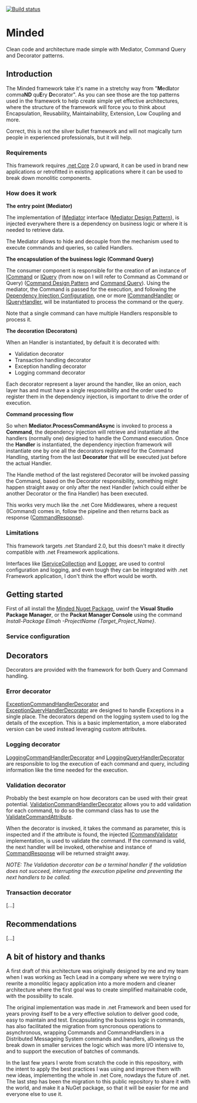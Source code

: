 [![Build status](https://dev.azure.com/norcino/Minded/_apis/build/status/GitHub%20Minded)](https://dev.azure.com/norcino/Minded/_build/latest?definitionId=1)


# Minded
Clean code and architecture made simple with Mediator, Command Query and Decorator patterns.


## Introduction
The Minded framework take it's name in a stretchy way from "**M**ed**I**ator comma**ND** qu**E**ry **D**ecorator". As you can see those are the top patterns used in the framework to help create simple yet effective architectures, where the structure of the framework will force you to think about Encapsulation, Reusability, Maintainability, Extension, Low Coupling and more.

Correct, this is not the silver bullet framework and will not magically turn people in experienced professionals, but it will help.


### Requirements
This framework requires [.net Core](https://dotnet.microsoft.com/learn/dotnet/what-is-dotnet) 2.0 upward, it can be used in brand new applications or retrofitted in existing applications where it can be used to break down monolitic components.


### How does it work


**The entry point (Mediator)**

The implementation of [IMediator](https://github.com/norcino/Minded/blob/master/Mediator/IMediator.cs) interface ([Mediator Design Pattern](https://en.wikipedia.org/wiki/Mediator_pattern)), is injected everywhere there is a dependency on business logic or where it is needed to retrieve data.

The Mediator allows to hide and decouple from the mechanism used to execute commands and queries, so called Handlers.


**The encapsulation of the business logic (Command Query)**

The consumer component is responsible for the creation of an instance of [ICommand](https://github.com/norcino/Minded/blob/master/CommandQuery/Command/ICommand.cs) or [IQuery](https://github.com/norcino/Minded/blob/master/CommandQuery/Query/IQuery.cs) (from now on I will refer to Command as Command or Query) ([Command Design Pattern](https://en.wikipedia.org/wiki/Command_pattern) and [Command Query](https://en.wikipedia.org/wiki/Command%E2%80%93query_separation)). Using the mediator, the Command is passed for the execution, and following the [Dependency Injection Configuration](https://github.com/norcino/Minded/tree/master/Configuration), one or more [ICommandHandler](https://github.com/norcino/Minded/blob/master/CommandQuery/Command/ICommandHandler.cs) or [IQueryHandler](https://github.com/norcino/Minded/blob/master/CommandQuery/Query/IQueryHandler.cs), will be instantiated to process the command or the query.

Note that a single command can have multiple Handlers responsible to process it.


**The decoration (Decorators)**

When an Handler is instantiated, by default it is decorated with:
* Validation decorator
* Transaction handling decorator
* Exception handling decorator
* Logging command decorator

Each decorator represent a layer around the handler, like an onion, each layer has and must have a single responsibility and the order used to register them in the dependency injection, is important to drive the order of execution.


**Command processing flow**

So when **Mediator.ProcessCommandAsync** is invoked to process a **Command**, the dependency injection will retrieve and instantiate all the handlers (normally one) designed to handle the Command execution. Once the **Handler** is instantiated, the dependency injection framework will instantiate one by one all the decorators registered for the Command Handling, starting from the last **Decorator** that will be executed just before the actual Handler.

The Handle method of the last registered Decorator will be invoked passing the Command, based on the Decorator responsibility, something might happen straight away or only after the next Handler (which could either be another Decorator or the fina Handler) has been executed.

This works very much like the .net Core Middlewares, where a request (ICommand) comes in, follow the pipeline and then returns back as response ([CommandResponse](https://github.com/norcino/Minded/blob/master/CommandQuery/Command/CommandResponse.cs)).


### Limitations
This framework targets .net Standard 2.0, but this doesn't make it directly compatible with .net Freamework applications.

Interfaces like [IServiceCollection](https://docs.microsoft.com/en-us/dotnet/api/microsoft.extensions.dependencyinjection.iservicecollection?view=dotnet-plat-ext-3.1) and [ILogger](https://docs.microsoft.com/en-us/dotnet/api/microsoft.extensions.logging.ilogger?view=dotnet-plat-ext-3.1), are used to control configuration and logging, and even tough they can be integrated with .net Framework application, I don't think the effort would be worth.


## Getting started
First of all install the [Minded Nuget Package](https://www.nuget.org/packages/Minded/), uwinf the **Visual Studio Package Manager**, or the **Packat Manager Console** using the command _Install-Package Elmah -ProjectName {Target_Project_Name}_.


### Service configuration


## Decorators
Decorators are provided with the framework for both Query and Command handling.

### Error decorator
[ExceptionCommandHandlerDecorator](https://github.com/norcino/Minded/blob/master/Decorator/Exception/ExceptionCommandHandlerDecorator.cs) and [ExceptionQueryHandlerDecorator](https://github.com/norcino/Minded/blob/master/Decorator/Exception/ExceptionQueryHandlerDecorator.cs) are designed to handle Exceptions in a single place. The decorators depend on the logging system used to log the details of the exception.
This is a basic implementation, a more elaborated version can be used instead leveraging custom attributes.

### Logging decorator
[LoggingCommandHandlerDecorator](https://github.com/norcino/Minded/blob/master/Decorator/Logging/LoggingCommandHandlerDecorator.cs) and [LoggingQueryHandlerDecorator](https://github.com/norcino/Minded/blob/master/Decorator/Logging/LoggingQueryHandlerDecorator.cs) are responsible to log the execution of each command and query, including information like the time needed for the execution.

### Validation decorator
Probably the best example on how decorators can be used with their great potential.
[ValidationCommandHandlerDecorator](https://github.com/norcino/Minded/blob/master/Decorator/Validation/ValidationCommandHandlerDecorator.cs) allows you to add validation for each command, to do so the command class has to use the [ValidateCommandAttribute](https://github.com/norcino/Minded/blob/master/Decorator/Validation/ValidateCommandAttribute.cs).

When the decorator is invoked, it takes the command as parameter, this is inspected and if the attribute is found, the injected [ICommandValidator](https://github.com/norcino/Minded/blob/master/Decorator/Validation/ICommandValidator.cs) implementation, is used to validate the command. If the command is valid, the next handler will be invoked, otherwhise and instance of [CommandResponse](https://github.com/norcino/Minded/blob/master/CommandQuery/Command/CommandResponse.cs) will be returned straight away.

_NOTE: The Validation decorator can be a terminal handler if the validation does not succeed, interrupting the execution pipeline and preventing the next handlers to be called._

### Transaction decorator
[...]

## Recommendations
[...]

## A bit of history and thanks
A first draft of this architecture was originally designed by me and my team when I was working as Tech Lead in a company where we were trying o rewrite a monolitic legacy application into a more modern and cleaner architecture where the first goal was to create simplified maitainable code, with the possibility to scale.

The original implementation was made in .net Framework and been used for years proving itself to be a very effective solution to deliver good code, easy to maintain and test.
Encapsulating the business logic in commands, has also facilitated the migration from syncronous operations to asynchronous, wrapping Commands and CommandHandlers in a Distributed Messageing System commands and handlers, allowing us the break down in smaller services the logic which was more I/O intensive to, and to support the execution of batches of commands.

In the last few years I wrote from scratch the code in this repository, with the intent to apply the best practices I was using and improve them with new ideas, implementing the whole in .net Core, nowdays the future of .net.
The last step has been the migration to this public repository to share it with the world, and make it a NuGet package, so that it will be easier for me and everyone else to use it.